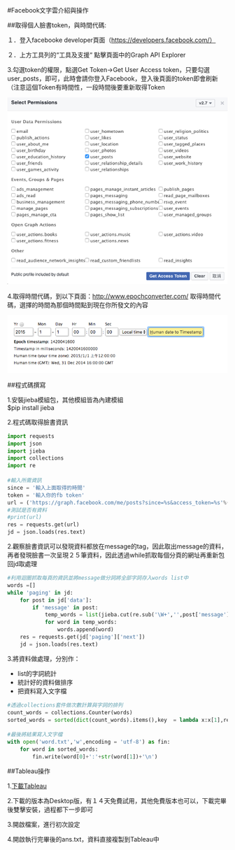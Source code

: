 #Facebook文字雲介紹與操作



##取得個人臉書token，與時間代碼:

１．登入facebooke developer頁面（https://developers.facebook.com/）

２．上方工具列的“工具及支援“ 點擊頁面中的Graph API Explorer

3.勾選token的權限，點選Get Token->Get User Access token，只要勾選user_posts，即可，此時會請你登入Facebook，登入後頁面的token即會刷新（注意這個Token有時間性，一段時間後要重新取得Token

![](https://raw.githubusercontent.com/xxxxsars/Facebook_analysis/master/pic/token_acess.png)


4.取得時間代碼，到以下頁面：http://www.epochconverter.com/ 取得時間代碼，選擇的時間為那個時間點到現在你所發文的內容

![](https://github.com/xxxxsars/Facebook_analysis/blob/master/pic/time.png?raw=true)


##程式碼撰寫

1.安裝jieba模組包，其他模組皆為內建模組   
$pip install jieba
  
  
2.程式碼取得臉書資訊
```python
import requests
import json
import jieba
import collections
import re

#輸入所需資訊
since = '輸入上面取得的時間'
token = '輸入你的fb token'
url = ('https://graph.facebook.com/me/posts?since=%s&access_token=%s'%(since,token))
#測試是否有資料
#print(url)
res = requests.get(url)
jd = json.loads(res.text)

```
2.觀察臉書資訊可以發現資料都放在message的tag，因此取出message的資料，再者發現臉書一次呈現２５筆資料，因此透過while抓取每個分頁的網址再重新包回jd取處理

```python
#利用迴圈抓取每頁的資訊並將message做分詞將全部字詞存入words list中
words =[]
while 'paging' in jd:
    for post in jd['data']:
        if 'message' in post:
            temp_words = list(jieba.cut(re.sub('\W+','',post['message'])))
            for word in temp_words:
                words.append(word)
    res = requests.get(jd['paging']['next'])
    jd = json.loads(res.text)
```
3.將資料做處理，分別作：
+  list的字詞統計
+  統計好的資料做排序
+  把資料寫入文字檔

```python
#透過collections套件做次數計算與字詞的排列
count_words = collections.Counter(words)
sorted_words = sorted(dict(count_words).items(),key  = lambda x:x[1],reverse = True)

#最後將結果寫入文字檔
with open('word.txt','w',encoding = 'utf-8') as fin:
    for word in sorted_words:
        fin.write(word[0]+':'+str(word[1])+'\n')
```

##Tableau操作

1.[下載Tableau](http://www.tableau.com/zh-cn/downloads/desktop/pc64)  

2.下載的版本為Desktop版，有１４天免費試用，其他免費版本也可以，下載完畢後雙擊安裝，過程都下一步即可

3.開啟檔案，進行初次設定

4.開啟執行完畢後的ans.txt，資料直接複製到Tableau中
